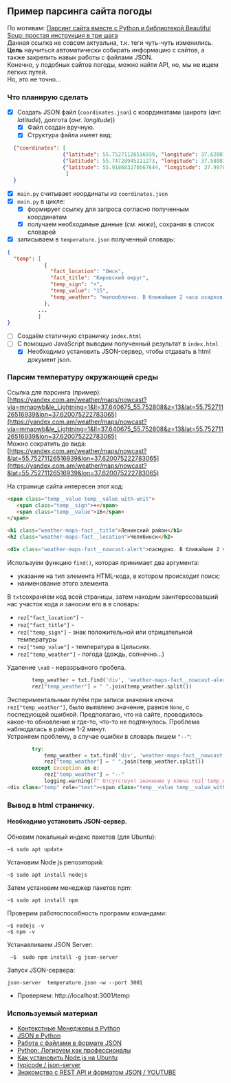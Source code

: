 ## Пример парсинга сайта погоды ##
По мотивам:
[Парсинг сайта вместе с Python и библиотекой Beautiful Soup: простая инструкция в три шага](https://skillbox.ru/media/code/parsing-sayta-vmeste-s-python-i-bibliotekoy-beautiful-soup-prostaya-instruktsiya-v-tri-shaga/)  
Данная ссылка не совсем актуальна, т.к. теги чуть-чуть изменились.   
**Цель** научиться автоматически собирать информацию с сайтов, а также закрепить навык работы с файлами JSON.  
Конечно, у подобных сайтов погоды, можно найти API, но, мы не ищем легких путей.  
Но, это не точно...
### **Что планирую сделать** ###
- [X] Создать JSON файл (`coordinates.json`) с координатами (широта (_анг. latitude_), долгота (_анг. longitude_))
    - [X] Файл создан вручную.  
    - [X] Структура файла имеет вид: 
```json 
  {"coordinates": [
                  {"latitude": 55.75271126516939, "longitude": 37.620075222783065},
                  {"latitude": 55.74728945111273, "longitude": 37.58883285217758},
                  {"latitude": 55.918603270567644, "longitude": 37.99781588879381}
                   ]
  }
  ``` 
- [X] `main.py` считывает координаты из `coordinates.json`
- [X] `main.py` в цикле: 
    - [X] формирует ссылку для запроса согласно полученным координатам
    - [X] получаем необходимые данные (_см. ниже_), сохраняя в список словарей
- [X] записываем в `temperature.json` полученный словарь:
```json
{
  "temp": [
            {
              "fact_location": "Омск",
              "fact_title": "Кировский округ",
              "temp_sign": "+",
              "temp_value": "15",
              "temp_weather": "малооблачно. В ближайшие 2 часа осадков не ожидается"
            },
          ...
          ]
}
```
- [ ] Создаём статичную страничку `index.html`
- [ ] С помощью JavaScript выводим полученный результат в `index.html`
  - [X] Необходимо установить JSON-сервер, чтобы отдавать в html документ json.
### Парсим температуру окружающей среды ###  
Ссылка для парсинга (пример): [https://yandex.com.am/weather/maps/nowcast?via=mmapwb&le_Lightning=1&ll=37.640675_55.752808&z=13&lat=55.75271126516939&lon=37.620075222783065](https://yandex.com.am/weather/maps/nowcast?via=mmapwb&le_Lightning=1&ll=37.640675_55.752808&z=13&lat=55.75271126516939&lon=37.620075222783065)  
Можно сократить до вида:[https://yandex.com.am/weather/maps/nowcast?&lat=55.75271126516939&lon=37.620075222783065](https://yandex.com.am/weather/maps/nowcast?&lat=55.75271126516939&lon=37.620075222783065)  

На странице сайта интересен этот код:
 ``` html
 <span class="temp__value temp__value_with-unit">
    <span class="temp__sign">+</span>
    <span class="temp__value">16</span>
 </span>
 ```
```html
<h1 class="weather-maps-fact__title">Ленинский район</h1>
<h2 class="weather-maps-fact__location">Челябинск</h2>

<div class="weather-maps-fact__nowcast-alert">пасмурно. В ближайшие 2 часа осадков не&nbsp;ожидается</div>
```
Используем функцию ```find()```, которая принимает два аргумента:
+ указание на тип элемента HTML-кода, в котором происходит поиск;
+ наименование этого элемента.

В ```txt```сохраняем код всей страницы, затем находим заинтересовавший нас участок кода и заносим его в
в словарь:
+ ```rez["fact_location"]``` -
+ ```rez["fact_title"]``` -
+ ```rez["temp_sign"]``` - знак положительной или отрицательной температуры
+ ```rez["temp_value"]``` - температура в Цельсиях.
+ ```rez["temp_weather"]``` -  погода (дождь, солнечно...) 

Удаление `\xa0` - неразрывного пробела.
```python
        temp_weather = txt.find('div', 'weather-maps-fact__nowcast-alert').text
        rez["temp_weather"] = " ".join(temp_weather.split())
``` 
Экспериментальным путём при записи значения ключа `rez["temp_weather"]`, 
было выявлено значение, равное `None`, с последующей ошибкой. Предполагаю, что на сайте, проводилось какое-то 
обновление и где-то, что-то не подтянулось. Проблема наблюдалась в районе 1-2 минут.  
Устраняем проблему, в случае ошибки в словарь пишем `"--"`:
```python
        try:
            temp_weather = txt.find('div', 'weather-maps-fact__nowcast-alert').text
            rez["temp_weather"] = " ".join(temp_weather.split())
        except Exception as e:
            rez["temp_weather"] = "--"
            logging.warning(f" Отсутствует значение у ключа rez['temp_weather']. \n {e}\n{url}")
<div class="temp" role="text"><span class="temp__value temp__value_with-unit"><span class="temp__sign">+</span><span class="temp__value">13</span></span></div>
```

### Вывод в html страничку. ###  
#### Необходимо установить JSON-сервер. ####  
Обновим локальный индекс пакетов (для Ubuntu):
```
~$ sudo apt update
```
Установим Node js репозиторий:
```
~$ sudo apt install nodejs
```
Затем установим менеджер пакетов npm:
```
~$ sudo apt install npm
```
Проверим работоспособность программ командами:
```
~$ nodejs -v
~$ npm -v
```
Устанавливаем JSON Server:
```
 ~$  sudo npm install -g json-server
```
Запуск JSON-сервера:
```
json-server  temperature.json –w --port 3001
```
* Проверяем: http://localhost:3001/temp


### Используемый материал ###
+ [Контекстные Менеджеры в Python](https://python-scripts.com/contextlib)
+ [JSON в Python](https://python-scripts.com/json)
+ [Работа с файлами в формате JSON](https://pyneng.readthedocs.io/ru/latest/book/17_serialization/json.html)
+ [Python: Логируем как профессионалы](https://habr.com/ru/company/otus/blog/590067/)
+ [Как установить Node.js на Ubuntu](https://help.reg.ru/support/servery-vps/oblachnyye-servery/ustanovka-programmnogo-obespecheniya/kak-ustanovit-node-js-na-ubuntu)
+ [ typicode / json-server ](https://github.com/typicode/json-server)
+ [Знакомство с REST API и форматом JSON / YOUTUBE ](https://www.youtube.com/watch?v=sUsTbcVGvMM)